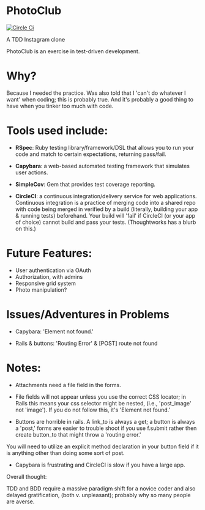 # PhotoClub
[![Circle Ci](https://circleci.com/gh/aklap/PhotoClub.svg?style=shield&circle-token=:circle-token)](https://circleci.com/gh/aklap/PhotoClub)

A TDD Instagram clone

PhotoClub is an exercise in test-driven development.

# Why?
Because I needed the practice. Was also told that I 'can't do whatever I want' when coding; this is probably true. And it's probably a good thing to have when you tinker too much with code.

# Tools used include:

- **RSpec**: Ruby testing library/framework/DSL that allows you to run your code and match to certain expectations, returning pass/fail.

- **Capybara**: a web-based automated testing framework that simulates user actions.

- **SimpleCov**: Gem that provides test coverage reporting.

- **CircleCI**: a continuous integration/delivery service for web applications. Continuous integration is a practice of merging code into a shared repo with code being merged in verified by a build (literally, building your app & running tests) beforehand. Your build will 'fail' if CircleCI (or your app of choice) cannot build and pass your tests. (Thoughtworks has a blurb on this.)

# Future Features:
- User authentication via OAuth
- Authorization, with admins
- Responsive grid system
- Photo manipulation?

# Issues/Adventures in Problems

- Capybara: 'Element not found.'

- Rails & buttons: 'Routing Error' & [POST] route not found

# Notes:

- Attachments need a file field in the forms.

- File fields will not appear unless you use the correct CSS locator; in Rails this means your css selector might be nested, (i.e., 'post_image' not 'image'). If you do not follow this, it's 'Element not found.'

- Buttons are horrible in rails. A link_to is always a get; a button is always a 'post,' forms are easier to trouble shoot if you use f.submit rather then create button_to that might throw a 'routing error.'

You will need to utilize an explicit method declaration in your button field if it is anything other than doing some sort of post.

- Capybara is frustrating and CircleCI is slow if you have a large app.

Overall thought:

TDD and BDD require a massive paradigm shift for a novice coder and also delayed gratification, (both v. unpleasant); probably why so many people are averse.
